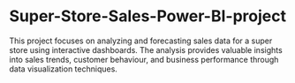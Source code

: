 # Super-Store-Sales-Power-BI-project
This project focuses on analyzing and forecasting sales data for a super store using interactive dashboards. The analysis provides valuable insights into sales trends, customer behaviour,
and business performance through data visualization techniques.
